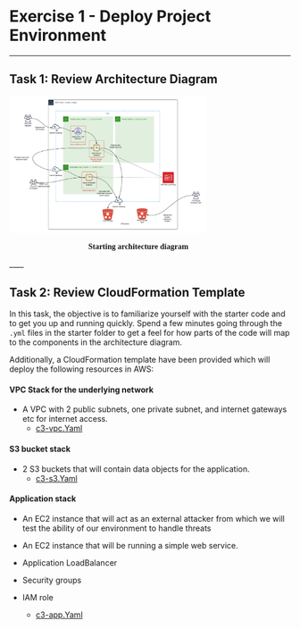# Exercise 1 - Deploy Project Environment
____

## Task 1: Review Architecture Diagram

<img width="70%" src="./figure/AWS-WebServiceDiagram-v1-insecure.png">
<p style='text-align: center; margin-right: 3em; font-family: Serif;'><b> Starting architecture diagram</b></p>
____

## Task 2: Review CloudFormation Template

In this task, the objective is to familiarize yourself with the starter code and to get you up and running quickly. Spend a few minutes going through the ``.yml`` files in the starter folder to get a feel for how parts of the code will map to the components in the architecture diagram.

Additionally, a CloudFormation template have been provided which will deploy the following resources in AWS:

#### VPC Stack for the underlying network

* A VPC with 2 public subnets, one private subnet, and internet gateways etc for internet access.
  * [c3-vpc.Yaml](./CloudFormation/c3-vpc-tk-nd202212.yml)

#### S3 bucket stack

* 2 S3 buckets that will contain data objects for the application.
  * [c3-s3.Yaml](./CloudFormation/c3-s3-tk-nd202212.yml)

#### Application stack

* An EC2 instance that will act as an external attacker from which we will test the ability of our environment to handle threats

* An EC2 instance that will be running a simple web service.

* Application LoadBalancer

* Security groups

* IAM role
  * [c3-app.Yaml](./CloudFormation/c3-app-tk-nd202212.yml)
